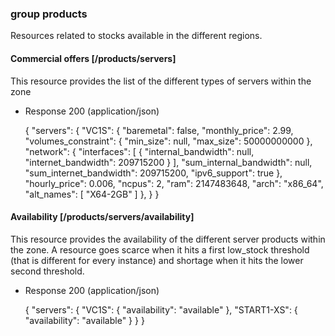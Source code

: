 ### group products

Resources related to stocks available in the different regions.

#### Commercial offers [/products/servers]

This resource provides the list of the different types of servers within the zone

+ Response 200 (application/json)

    {
      "servers": {
        "VC1S": {
          "baremetal": false,
          "monthly_price": 2.99,
          "volumes_constraint": {
            "min_size": null,
            "max_size": 50000000000
          },
          "network": {
            "interfaces": [
              {
                "internal_bandwidth": null,
                "internet_bandwidth": 209715200
              }
            ],
            "sum_internal_bandwidth": null,
            "sum_internet_bandwidth": 209715200,
            "ipv6_support": true
          },
          "hourly_price": 0.006,
          "ncpus": 2,
          "ram": 2147483648,
          "arch": "x86_64",
          "alt_names": [
            "X64-2GB"
          ]
        },
       }
    }

#### Availability [/products/servers/availability]

This resource provides the availability of the different server products within the zone.
A resource goes scarce when it hits a first low_stock threshold (that is different for every instance) and shortage when it hits the lower second threshold.

+ Response 200 (application/json)

    {
      "servers": {
        "VC1S": {
          "availability": "available"
        },
        "START1-XS": {
          "availability": "available"
        }
      }
    }
